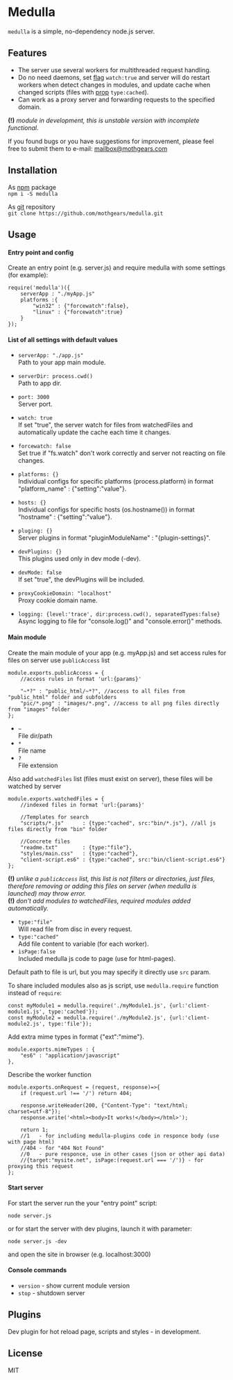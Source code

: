 # Medulla
`medulla` is a simple, no-dependency node.js server.

## Features
- The server use several workers for multithreaded request handling.
- Do no need daemons, set [flag](#list-of-all-settings-with-default-values) `watch:true` 
and server will do restart workers when detect changes in modules, 
and update cache when changed scripts (files with [prop](#main-module) `type:cached`).
- Can work as a proxy server and forwarding requests to the specified domain.

**(!)** *module in development, this is unstable version with incomplete functional.*  

If you found bugs or you have suggestions for improvement, please feel free to submit them to e-mail:
[mailbox@mothgears.com](mailto:mailbox@mothgears.com)

## Installation
As [npm](https://www.npmjs.com/package/medulla) package  
`npm i -S medulla`
  
As [git](https://github.com/mothgears/medulla.git) repository  
`git clone https://github.com/mothgears/medulla.git`

## Usage
#### Entry point and config
Create an entry point (e.g. server.js) and require medulla with some settings (for example):
```es6
require('medulla')({
    serverApp : "./myApp.js"
    platforms :{
        "win32" : {"forcewatch":false},
        "linux" : {"forcewatch":true}
    }
});
```

#### List of all settings with default values
- `serverApp: "./app.js"`  
Path to your app main module.

- `serverDir: process.cwd()`  
Path to app dir.

- `port: 3000`  
Server port.

- `watch: true`  
If set "true", the server watch for files from watchedFiles and automatically update the cache each time it changes.

- `forcewatch: false`  
Set true if "fs.watch" don't work correctly and server not reacting on file changes.

- `platforms: {}`  
Individual configs for specific platforms (process.platform) in format "platform_name" : {"setting":"value"}.

- `hosts: {}`  
Individual configs for specific hosts (os.hostname()) in format "hostname" : {"setting":"value"}.

- `pluging: {}`  
Server plugins in format "pluginModuleName" : "{plugin-settings}".

- `devPlugins: {}`  
This plugins used only in dev mode (-dev).

- `devMode: false`  
If set "true", the devPlugins will be included.

- `proxyCookieDomain: "localhost"`  
Proxy cookie domain name.

- `logging: {level:'trace', dir:process.cwd(), separatedTypes:false}`  
Async logging to file for "console.log()" and "console.error()" methods.

#### Main module
Create the main module of your app (e.g. myApp.js) and set access rules for files on server use `publicAccess` list
```es6
module.exports.publicAccess = {
    //access rules in format 'url:{params}'
    
    "~*?" : "public_html/~*?", //access to all files from "public_html" folder and subfolders
    "pic/*.png" : "images/*.png", //access to all png files directly from "images" folder
};
```
- `~`  
File dir/path
- `*`  
File name
- `?`  
File extension


Also add `watchedFiles` list (files must exist on server), these files will be watched by server
```es6
module.exports.watchedFiles = {
    //indexed files in format 'url:{params}'
    
    //Templates for search
    "scripts/*.js"      : {type:"cached", src:"bin/*.js"}, //all js files directly from "bin" folder
    
    //Concrete files
    "readme.txt"        : {type:"file"},
    "styles/main.css"   : {type:"cached"},
    "client-script.es6" : {type:"cached", src:"bin/client-script.es6"}
};
```
**(!)** *unlike a `publicAccess` list, this list is not filters or directories, just files, therefore removing or adding this files on server (when medulla is launched) may throw error.*  
**(!)** *don't add modules to watchedFiles, required modules added automatically.*

- `type:"file"`  
Will read file from disc in every request.  
- `type:"cached"`  
Add file content to variable (for each worker).
- `isPage:false`  
Included medulla js code to page (use for html-pages).
  
Default path to file is url, but you may specify it directly use `src` param.  

To share included modules also as js script, use `medulla.require` function instead of `require`:
```es6
const myModule1 = medulla.require('./myModule1.js', {url:'client-module1.js', type:'cached'});
const myModule2 = medulla.require('./myModule2.js', {url:'client-module2.js', type:'file'});
```

Add extra mime types in format {"ext":"mime"}.
```es6
module.exports.mimeTypes : {
    "es6" : "application/javascript"
},
```

Describe the worker function
```es6
module.exports.onRequest = (request, response)=>{
    if (request.url !== '/') return 404;

    response.writeHeader(200, {"Content-Type": "text/html; charset=utf-8"});
    response.write('<html><body>It works!</body></html>');
    
    return 1; 
    //1   - for including medulla-plugins code in responce body (use with page html)
    //404 - for "404 Not Found"
    //0   - pure responce, use in other cases (json or other api data)
    //{target:"mysite.net", isPage:(request.url === '/')} - for proxying this request
};
```

#### Start server
For start the server run the your "entry point" script:
```
node server.js
```

or for start the server with dev plugins, launch it with parameter:
```
node server.js -dev
```
and open the site in browser (e.g. localhost:3000)

#### Console commands
  - `version` - show current module version  
  - `stop` - shutdown server

## Plugins
Dev plugin for hot reload page, scripts and styles - in development.

## License
MIT

